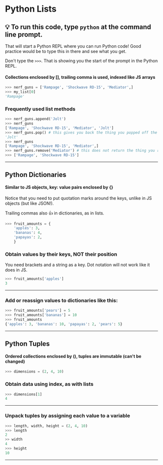 # Python Lists

## 💡 To run this code, type `python` at the command line prompt.

That will start a Python REPL where you can run Python code! Good practice would be to type this in there and see what you get.

Don't type the `>>>`. That is showing you the start of the prompt in the Python REPL.

#### Collections enclosed by [], trailing comma is used, indexed like JS arrays

```py
>>> nerf_guns = ['Rampage', 'Shockwave RD-15', 'Mediator',]
>>> my_list[0]
'Rampage'
```

### Frequently used list methods

```py
>>> nerf_guns.append('Jolt')
>>> nerf_guns
['Rampage', 'Shockwave RD-15', 'Mediator', 'Jolt']
>>> nerf_guns.pop() # this gives you back the thing you popped off the list, and alters the list
'Jolt'
>>> nerf_guns
['Rampage', 'Shockwave RD-15', 'Mediator',]
>>> nerf_guns.remove('Mediator') # this does not return the thing you removed, but it does change the list
>>> ['Rampage', 'Shockwave RD-15']
```

---

## Python Dictionaries

#### Similar to JS objects, key: value pairs enclosed by {}

Notice that you need to put quotation marks around the keys, unlike in JS objects (but like JSON!).

Trailing commas also 👍 in dictionaries, as in lists.

```py
>>> fruit_amounts = {
    'apples': 3,
    'bananas': 4,
    'papayas': 2,
    }
```

### Obtain values by their keys, NOT their position

You need brackets and a string as a key. Dot notation will not work like it does in JS.

```py
>>> fruit_amounts['apples']
3
```

---

### Add or reassign values to dictionaries like this:

```py
>>> fruit_amounts['pears'] = 5
>>> fruit_amounts['bananas'] = 10
>>> fruit_amounts
{'apples': 3, 'bananas': 10, 'papayas': 2, 'pears': 5}
```

---

## Python Tuples

#### Ordered collections enclosed by (), tuples are immutable (can't be changed)

```py
>>> dimensions = (2, 4, 10)
```

### Obtain data using index, as with lists

```py
>>> dimensions[1]
4
```

---

### Unpack tuples by assigning each value to a variable

```py
>>> length, width, height = (2, 4, 10)
>>> length
2
>> width
4
>>> height
10
```

---

